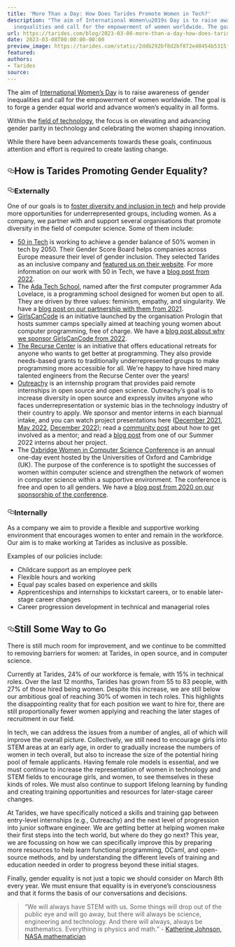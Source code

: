 ```yaml
---
title: 'More Than a Day: How Does Tarides Promote Women in Tech?'
description: "The aim of International Women\u2019s Day is to raise awareness of gender
  inequalities and call for the empowerment of women worldwide. The goal\u2026"
url: https://tarides.com/blog/2023-03-08-more-than-a-day-how-does-tarides-promote-women-in-tech
date: 2023-03-08T00:00:00-00:00
preview_image: https://tarides.com/static/2ddb292bf8d2bf872e48454b5315fb49/0132d/March8.jpg
featured:
authors:
- Tarides
source:
---
```


<p>The aim of <a href="https://www.internationalwomensday.com/About">International Women&rsquo;s Day</a> is to raise awareness of gender inequalities and call for the empowerment of women worldwide. The goal is to forge a gender equal world and advance women&rsquo;s equality in all forms.</p>
<p>Within the <a href="https://www.internationalwomensday.com/Mission/Tech">field of technology</a>, the focus is on elevating and advancing gender parity in technology and celebrating the women shaping innovation.</p>
<p>While there have been advancements towards these goals, continuous attention and effort is required to create lasting change.</p>
<h2 style="position:relative;"><a href="https://tarides.com/feed.xml#how-is-tarides-promoting-gender-equality" aria-label="how is tarides promoting gender equality permalink" class="anchor before"><svg aria-hidden="true" focusable="false" height="16" version="1.1" viewbox="0 0 16 16" width="16"><path fill-rule="evenodd" d="M4 9h1v1H4c-1.5 0-3-1.69-3-3.5S2.55 3 4 3h4c1.45 0 3 1.69 3 3.5 0 1.41-.91 2.72-2 3.25V8.59c.58-.45 1-1.27 1-2.09C10 5.22 8.98 4 8 4H4c-.98 0-2 1.22-2 2.5S3 9 4 9zm9-3h-1v1h1c1 0 2 1.22 2 2.5S13.98 12 13 12H9c-.98 0-2-1.22-2-2.5 0-.83.42-1.64 1-2.09V6.25c-1.09.53-2 1.84-2 3.25C6 11.31 7.55 13 9 13h4c1.45 0 3-1.69 3-3.5S14.5 6 13 6z"></path></svg></a>How is Tarides Promoting Gender Equality?</h2>
<h3 style="position:relative;"><a href="https://tarides.com/feed.xml#externally" aria-label="externally permalink" class="anchor before"><svg aria-hidden="true" focusable="false" height="16" version="1.1" viewbox="0 0 16 16" width="16"><path fill-rule="evenodd" d="M4 9h1v1H4c-1.5 0-3-1.69-3-3.5S2.55 3 4 3h4c1.45 0 3 1.69 3 3.5 0 1.41-.91 2.72-2 3.25V8.59c.58-.45 1-1.27 1-2.09C10 5.22 8.98 4 8 4H4c-.98 0-2 1.22-2 2.5S3 9 4 9zm9-3h-1v1h1c1 0 2 1.22 2 2.5S13.98 12 13 12H9c-.98 0-2-1.22-2-2.5 0-.83.42-1.64 1-2.09V6.25c-1.09.53-2 1.84-2 3.25C6 11.31 7.55 13 9 13h4c1.45 0 3-1.69 3-3.5S14.5 6 13 6z"></path></svg></a>Externally</h3>
<p>One of our goals is to <a href="https://tarides.com/company/">foster diversity and inclusion in tech</a> and help provide more opportunities for underrepresented groups, including women. As a company, we partner with and support several organisations that promote diversity in the field of computer science. Some of them include:</p>
<ul>
<li><a href="https://www.50intech.com/about-us">50 in Tech</a> is working to achieve a gender balance of 50% women in tech by 2050. Their Gender Score Board helps companies across Europe measure their level of gender inclusion. They selected Tarides as an inclusive company and <a href="https://app.50intech.com/company/tarides">featured us on their website</a>. For more information on our work with 50 in Tech, we have a <a href="https://tarides.com/blog/2022-04-19-tarides-partners-with-50intech">blog post from 2022</a>.</li>
<li>The <a href="https://adatechschool.fr">Ada Tech School</a>, named after the first computer programmer Ada Lovelace, is a programming school designed for women but open to all. They are driven by three values: feminism, empathy, and singularity. We have a <a href="https://tarides.com/blog/2021-02-15-partnering-for-more-diversity-in-tech">blog post on our partnership with them from 2021</a>.</li>
<li><a href="https://girlscancode.fr">GirlsCanCode</a> is an initiative launched by the organisation Prologin that hosts summer camps specially aimed at teaching young women about computer programming, free of charge. We have a <a href="https://tarides.com/blog/2022-09-06-tarides-sponsors-girls-can-code">blog post about why we sponsor GirlsCanCode from 2022</a>.</li>
<li><a href="https://www.recurse.com/about">The Recurse Center</a> is an initiative that offers educational retreats for anyone who wants to get better at programming. They also provide needs-based grants to traditionally underrepresented groups to make programming more accessible for all. We're happy to have hired many talented engineers from the Recurse Center over the years!</li>
<li><a href="https://www.outreachy.org/">Outreachy</a> is an internship program that provides paid remote internships in open source and open science. Outreachy&rsquo;s goal is to increase diversity in open source and expressly invites anyone who faces underrepresentation or systemic bias in the technology industry of their country to apply. We sponsor and mentor interns in each biannual intake, and you can watch project presentations here (<a href="https://watch.ocaml.org/w/eSSmoyEcPTEXPGAqDtKENX">December 2021</a>, <a href="https://watch.ocaml.org/w/vXJtTj3cULRa1bZB5HrecX">May 2022</a>, <a href="https://watch.ocaml.org/w/pQSAfZ9kDSsSnr8Bxzocn3">December 2022</a>); read a <a href="https://discuss.ocaml.org/t/for-diversity-and-the-ocaml-community-outreachy-summer-2022/92340 - [404 Not Found]">community post</a> about how to get involved as a mentor; and read a <a href="https://tarides.com/blog/2022-08-02-irmin-in-the-browser">blog post</a> from one of our Summer 2022 interns about her project.</li>
<li>The <a href="https://oxbridgewomenincs8.wixsite.com/2020">Oxbridge Women in Computer Science Conference</a> is an annual one-day event hosted by the Universities of Oxford and Cambridge (UK). The purpose of the conference is to spotlight the successes of women within computer science and strengthen the network of women in computer science within a supportive environment. The conference is free and open to all genders. We have a <a href="https://tarides.com/blog/2020-12-14-tarides-sponsors-the-oxbridge-women-in-computer-science-conference-2020/">blog post from 2020 on our sponsorship of the conference</a>.</li>
</ul>
<h3 style="position:relative;"><a href="https://tarides.com/feed.xml#internally" aria-label="internally permalink" class="anchor before"><svg aria-hidden="true" focusable="false" height="16" version="1.1" viewbox="0 0 16 16" width="16"><path fill-rule="evenodd" d="M4 9h1v1H4c-1.5 0-3-1.69-3-3.5S2.55 3 4 3h4c1.45 0 3 1.69 3 3.5 0 1.41-.91 2.72-2 3.25V8.59c.58-.45 1-1.27 1-2.09C10 5.22 8.98 4 8 4H4c-.98 0-2 1.22-2 2.5S3 9 4 9zm9-3h-1v1h1c1 0 2 1.22 2 2.5S13.98 12 13 12H9c-.98 0-2-1.22-2-2.5 0-.83.42-1.64 1-2.09V6.25c-1.09.53-2 1.84-2 3.25C6 11.31 7.55 13 9 13h4c1.45 0 3-1.69 3-3.5S14.5 6 13 6z"></path></svg></a>Internally</h3>
<p>As a company we aim to provide a flexible and supportive working environment that encourages women to enter and remain in the workforce. Our aim is to make working at Tarides as inclusive as possible.</p>
<p>Examples of our policies include:</p>
<ul>
<li>Childcare support as an employee perk</li>
<li>Flexible hours and working</li>
<li>Equal pay scales based on experience and skills</li>
<li>Apprenticeships and internships to kickstart careers, or to enable later-stage career changes</li>
<li>Career progression development in technical and managerial roles</li>
</ul>
<h2 style="position:relative;"><a href="https://tarides.com/feed.xml#still-some-way-to-go" aria-label="still some way to go permalink" class="anchor before"><svg aria-hidden="true" focusable="false" height="16" version="1.1" viewbox="0 0 16 16" width="16"><path fill-rule="evenodd" d="M4 9h1v1H4c-1.5 0-3-1.69-3-3.5S2.55 3 4 3h4c1.45 0 3 1.69 3 3.5 0 1.41-.91 2.72-2 3.25V8.59c.58-.45 1-1.27 1-2.09C10 5.22 8.98 4 8 4H4c-.98 0-2 1.22-2 2.5S3 9 4 9zm9-3h-1v1h1c1 0 2 1.22 2 2.5S13.98 12 13 12H9c-.98 0-2-1.22-2-2.5 0-.83.42-1.64 1-2.09V6.25c-1.09.53-2 1.84-2 3.25C6 11.31 7.55 13 9 13h4c1.45 0 3-1.69 3-3.5S14.5 6 13 6z"></path></svg></a>Still Some Way to Go</h2>
<p>There is still much room for improvement, and we continue to be committed to removing barriers for women: at Tarides, in open source, and in computer science.</p>
<p>Currently at Tarides, 24% of our workforce is female, with 15% in technical roles. Over the last 12 months, Tarides has grown from 55 to 83 people, with 27% of those hired being women. Despite this increase, we are still below our ambitious goal of reaching 30% of women in tech roles. This highlights the disappointing reality that for each position we want to hire for, there are still proportionally fewer women applying and reaching the later stages of recruitment in our field.</p>
<p>In tech, we can address the issues from a number of angles, all of which will improve the overall picture. Collectively, we still need to encourage girls into STEM areas at an early age, in order to gradually increase the numbers of women in tech overall, but also to increase the size of the potential hiring pool of female applicants. Having female role models is essential, and we must continue to increase the representation of women in technology and STEM fields to encourage girls, and women, to see themselves in these kinds of roles. We must also continue to support lifelong learning by funding and creating training opportunities and resources for later-stage career changes.</p>
<p>At Tarides, we have specifically noticed a skills and training gap between entry-level internships (e.g., Outreachy) and the next level of progression into junior software engineer. We are getting better at helping women make their first steps into the tech world, but where do they go next? This year, we are focussing on how we can specifically improve this by preparing more resources to help learn functional programming, OCaml, and open-source methods, and by understanding the different levels of training and education needed in order to progress beyond these initial stages.</p>
<p>Finally, gender equality is not just a topic we should consider on March 8th every year. We must ensure that equality is in everyone&rsquo;s consciousness and that it forms the basis of our conversations and decisions.</p>
<blockquote>
<p>&ldquo;We will always have STEM with us. Some things will drop out of the public eye and will go away, but there will always be science, engineering and technology. And there will always, always be mathematics. Everything is physics and math.&rdquo; - <a href="https://www.nasa.gov/audience/foreducators/a-lifetime-of-stem.html">Katherine Johnson, NASA mathematician</a></p>
</blockquote>
